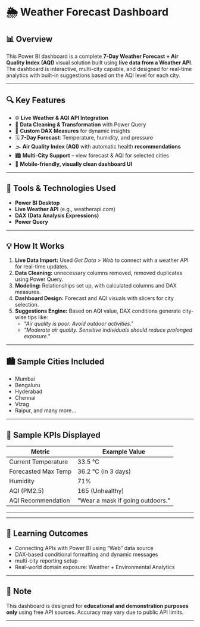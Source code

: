 # 🌦️ Weather Forecast Dashboard

## 📊 Overview
This Power BI dashboard is a complete **7-Day Weather Forecast + Air Quality Index (AQI)** visual solution built using **live data from a Weather API**. The dashboard is interactive, multi-city capable, and designed for real-time analytics with built-in suggestions based on the AQI level for each city.

---

## 🔍 Key Features
- 🌐 **Live Weather & AQI API Integration**  
- 🧹 **Data Cleaning & Transformation** with Power Query  
- 🧠 **Custom DAX Measures** for dynamic insights  
- 🗓️ **7-Day Forecast**: Temperature, humidity, and pressure
- 🌫️ **Air Quality Index (AQI)** with automatic health **recommendations**  
- 🏙️ **Multi-City Support** – view forecast & AQI for selected cities  
- 📱 **Mobile-friendly, visually clean dashboard UI**

---

## 🧩 Tools & Technologies Used
- **Power BI Desktop**
- **Live Weather API** (e.g., weatherapi.com)
- **DAX (Data Analysis Expressions)**
- **Power Query**

---

## 💡 How It Works
1. **Live Data Import:** Used *Get Data > Web* to connect with a weather API for real-time updates.
2. **Data Cleaning:** unnecessary columns removed, removed duplicates using Power Query.
3. **Modeling:** Relationships set up, with calculated columns and DAX measures.
4. **Dashboard Design:** Forecast and AQI visuals with slicers for city selection.
5. **Suggestions Engine:** Based on AQI value, DAX conditions generate city-wise tips like:
   - *"Air quality is poor. Avoid outdoor activities."*
   - *"Moderate air quality. Sensitive individuals should reduce prolonged exposure."*

---

## 🏙️ Sample Cities Included
- Mumbai  
- Bengaluru  
- Hyderabad  
- Chennai  
- Vizag
- Raipur,
  and many more...

---

## 📌 Sample KPIs Displayed
| Metric                   | Example Value     |
|--------------------------|-------------------|
| Current Temperature      | 33.5 °C           |
| Forecasted Max Temp      | 36.2 °C (in 3 days)|
| Humidity                 | 71%               |
| AQI (PM2.5)              | 165 (Unhealthy)   |
| AQI Recommendation       | "Wear a mask if going outdoors." |

---
---

## 🧠 Learning Outcomes
- Connecting APIs with Power BI using “Web” data source
- DAX-based conditional formatting and dynamic messages
- multi-city reporting setup
- Real-world domain exposure: Weather + Environmental Analytics

---

## 📌 Note
This dashboard is designed for **educational and demonstration purposes only** using free API sources. Accuracy may vary due to public API limits.

---



